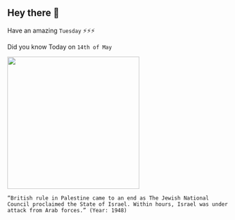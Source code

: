 ## Hey there 👋
Have an amazing `Tuesday` ⚡⚡⚡

Did you know Today on `14th of May`
 
 [<img src="https://upload.wikimedia.org/wikipedia/commons/f/f7/PalestineRailways-1946-sabotage-JaffaJerusalem-1.jpg" width="300" />](https://en.wikipedia.org/wiki/Jewish_insurgency_in_Mandatory_Palestine) 
 ```
“British rule in Palestine came to an end as The Jewish National Council proclaimed the State of Israel. Within hours, Israel was under attack from Arab forces.” (Year: 1948)
```
